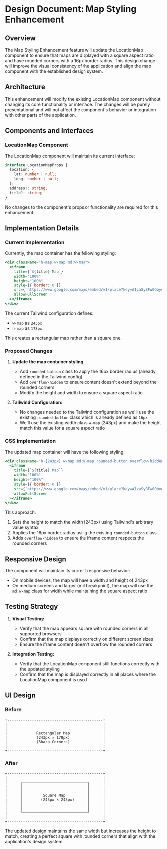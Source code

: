 # Design Document: Map Styling Enhancement

## Overview

The Map Styling Enhancement feature will update the LocationMap component to ensure that maps are displayed with a square aspect ratio and have rounded corners with a 16px border radius. This design change will improve the visual consistency of the application and align the map component with the established design system.

## Architecture

This enhancement will modify the existing LocationMap component without changing its core functionality or interface. The changes will be purely presentational and will not affect the component's behavior or integration with other parts of the application.

## Components and Interfaces

### LocationMap Component

The LocationMap component will maintain its current interface:

```typescript
interface LocationMapProps {
  location: {
    lat: number | null;
    long: number | null;
  };
  address?: string;
  title?: string;
}
```

No changes to the component's props or functionality are required for this enhancement.

## Implementation Details

### Current Implementation

Currently, the map container has the following styling:

```jsx
<div className="h-map w-map md:w-map">
  <iframe
    title={`${title} Map`}
    width="100%"
    height="100%"
    style={{ border: 0 }}
    src={`https://www.google.com/maps/embed/v1/place?key=AIzaSyBFw0Qbyq9zTFTd-tUY6dZWTgaQzuU17R8&q=${location.lat},${location.long}&zoom=15`}
    allowFullScreen
  ></iframe>
</div>
```

The current Tailwind configuration defines:

- `w-map` as `243px`
- `h-map` as `178px`

This creates a rectangular map rather than a square one.

### Proposed Changes

1. **Update the map container styling:**

   - Add `rounded-button` class to apply the 16px border radius (already defined in the Tailwind config)
   - Add `overflow-hidden` to ensure content doesn't extend beyond the rounded corners
   - Modify the height and width to ensure a square aspect ratio

2. **Tailwind Configuration:**
   - No changes needed to the Tailwind configuration as we'll use the existing `rounded-button` class which is already defined as `16px`
   - We'll use the existing width class `w-map` (243px) and make the height match this value for a square aspect ratio

### CSS Implementation

The updated map container will have the following styling:

```jsx
<div className="h-[243px] w-map md:w-map rounded-button overflow-hidden">
  <iframe
    title={`${title} Map`}
    width="100%"
    height="100%"
    style={{ border: 0 }}
    src={`https://www.google.com/maps/embed/v1/place?key=AIzaSyBFw0Qbyq9zTFTd-tUY6dZWTgaQzuU17R8&q=${location.lat},${location.long}&zoom=15`}
    allowFullScreen
  ></iframe>
</div>
```

This approach:

1. Sets the height to match the width (243px) using Tailwind's arbitrary value syntax
2. Applies the 16px border radius using the existing `rounded-button` class
3. Adds `overflow-hidden` to ensure the iframe content respects the rounded corners

## Responsive Design

The component will maintain its current responsive behavior:

- On mobile devices, the map will have a width and height of 243px
- On medium screens and larger (md breakpoint), the map will use the `md:w-map` class for width while maintaining the square aspect ratio

## Testing Strategy

1. **Visual Testing:**

   - Verify that the map appears square with rounded corners in all supported browsers
   - Confirm that the map displays correctly on different screen sizes
   - Ensure the iframe content doesn't overflow the rounded corners

2. **Integration Testing:**
   - Verify that the LocationMap component still functions correctly with the updated styling
   - Confirm that the map is displayed correctly in all places where the LocationMap component is used

## UI Design

### Before

```
+-------------------------------------------+
|                                           |
|                                           |
|             Rectangular Map               |
|             (243px × 178px)               |
|             (Sharp Corners)               |
|                                           |
+-------------------------------------------+
```

### After

```
+-------------------------------------------+
|                                           |
|      ╭─────────────────────────────╮      |
|      │                             │      |
|      │                             │      |
|      │         Square Map          │      |
|      │        (243px × 243px)      │      |
|      │                             │      |
|      │                             │      |
|      ╰─────────────────────────────╯      |
|                                           |
+-------------------------------------------+
```

The updated design maintains the same width but increases the height to match, creating a perfect square with rounded corners that align with the application's design system.
